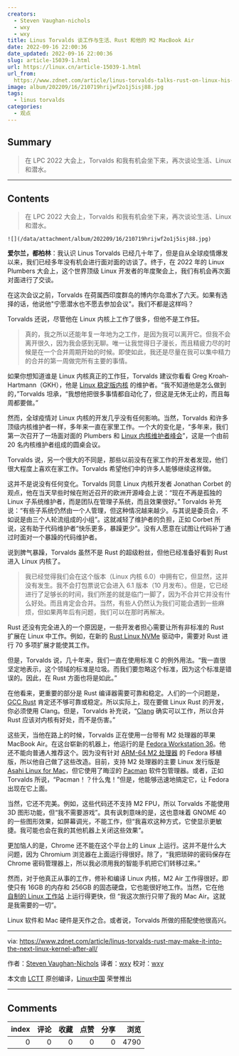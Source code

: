 ```yaml
---
creators:
  - Steven Vaughan-nichols
  - wxy
  - wxy
title: Linus Torvalds 谈工作与生活、Rust 和他的 M2 MacBook Air
date: 2022-09-16 22:00:36
date_updated: 2022-09-16 22:00:36
slug: article-15039-1.html
url: https://linux.cn/article-15039-1.html
url_from: 
  https://www.zdnet.com/article/linus-torvalds-talks-rust-on-linux-his-work-schedule-and-life-with-his-m2-macbook-air/
image: album/202209/16/210719hrijwf2o1j5isj88.jpg
tags:
  - linus torvalds
categories:
  - 观点
---
```


## Summary

> 在 LPC 2022 大会上，Torvalds 和我有机会坐下来，再次谈论生活、Linux 和潜水。

***

<!-- more -->

## Contents

> 
> 在 LPC 2022 大会上，Torvalds 和我有机会坐下来，再次谈论生活、Linux 和潜水。
> 
> 
> 

`![](/data/attachment/album/202209/16/210719hrijwf2o1j5isj88.jpg)`

**爱尔兰，都柏林**：我认识 Linus Torvalds 已经几十年了，但是自从全球疫情爆发以来，我们已经多年没有机会进行面对面的访谈了。终于，在 2022 年的 Linux Plumbers 大会上，这个世界顶级 Linux 开发者的年度聚会上，我们有机会再次面对面进行了交谈。

在这次会议之前，Torvalds 在荷属西印度群岛的博内尔岛潜水了六天。如果有选择的话，他说他"宁愿潜水也不愿去参加会议"。我们不都是这样吗？

Torvalds 还说，尽管他在 Linux 内核上工作了很多，但他不是工作狂。

> 
> 真的，我之所以还能年复一年地为之工作，是因为我可以离开它。但我不会离开很久，因为我会感到无聊。唯一让我觉得日子漫长，而且精疲力尽的时候是在一个合并周期开始的时候。即使如此，我还是尽量在我可以集中精力的合并的第一周做完所有主要的事情。
> 
> 
> 

如果你想知道谁是 Linux 内核真正的工作狂，Torvalds 建议你看看 Greg Kroah-Hartmann（GKH），他是 [Linux 稳定版内核](https://www.kernel.org/doc/html/latest/process/stable-kernel-rules.html) 的维护者。“我不知道他是怎么做到的，”Torvalds 坦承，“我想他把很多事情都自动化了，但这是无休无止的，而且每周都要做。”

然而，全球疫情对 Linux 内核的开发几乎没有任何影响。当然，Torvalds 和许多顶级内核维护者一样，多年来一直在家里工作。一个大的变化是，“多年来，我们第一次召开了一场面对面的 Plumbers 和 [Linux 内核维护者峰会](https://events.linuxfoundation.org/linux-kernel-maintainer-summit/)”，这是一个由前 20 名内核维护者组成的圆桌会议。

Torvalds 说，另一个很大的不同是，那些以前没有在家工作的开发者发现，他们很大程度上喜欢在家工作。Torvalds 希望他们中的许多人能够继续这样做。

这并不是说没有任何变化。Torvalds 同意 Linux 内核开发者 Jonathan Corbet 的观点，他在当天早些时候在附近召开的欧洲开源峰会上说：“现在不再是孤独的 Linux 子系统维护者，而是团队在管理子系统，而且效果很好。” Torvalds 补充说：“有些子系统仍然由一个人管理，但这种情况越来越少。与其说是委员会，不如说是由三个人轮流组成的小组”。这就减轻了维护者的负担，正如 Corbet 所说，这有助于代码维护者“快乐更多，暴躁更少”。没有人愿意在试图让代码补丁通过时面对一个暴躁的代码维护者。

说到脾气暴躁，Torvalds 虽然不是 Rust 的超级粉丝，但他已经准备好看到 Rust 进入 Linux 内核了。

> 
> 我已经觉得我们会在这个版本（Linux 内核 6.0）中拥有它，但显然，这并没有发生。我不会打包票说它会进入 6.1 版本（10 月发布）。但是，它已经进行了足够长的时间，我们所差的就是临门一脚了，因为不合并它并没有什么好处。而且肯定会合并。当然，有些人仍然认为我们可能会遇到一些麻烦，但如果两年后有问题，我们可以在那时再解决。
> 
> 
> 

Rust 还没有完全进入的一个原因是，一些开发者担心需要让所有非标准的 Rust 扩展在 Linux 中工作。例如，在新的 [Rust Linux NVMe](https://www.phoronix.com/news/LPC-2022-Rust-Linux) 驱动中，需要对 Rust 进行 70 多项扩展才能使其工作。

但是，Torvalds 说，几十年来，我们一直在使用标准 C 的例外用法。“我一直很坚定地表示，这个领域的标准是垃圾。而我们要忽略这个标准，因为这个标准是错误的。因此，在 Rust 方面也将是如此。”

在他看来，更重要的部分是 Rust 编译器需要可靠和稳定。人们的一个问题是，[GCC Rust](https://github.com/Rust-GCC/gccrs) 肯定还不够可靠或稳定。所以实际上，现在要做 Linux Rust 的开发，你必须使用 Clang。但是，Torvalds 补充说，“[Clang](https://docs.rs/clang/latest/clang/) 确实可以工作，所以合并 Rust 应该对内核有好处，而不是伤害。”

这些天，当他在路上的时候，Torvalds 正在使用一台带有 M2 处理器的苹果 MacBook Air。在这台崭新的机器上，他运行的是 [Fedora Workstation 36](https://getfedora.org/en/workstation/download/)。他还不能向普通人推荐这个。因为没有针对 [ARM-64 M2 处理器](https://www.apple.com/newsroom/2022/06/apple-unveils-m2-with-breakthrough-performance-and-capabilities/) 的 Fedora 移植版，所以他自己做了这些改造。目前，支持 M2 处理器的主要 Linux 发行版是 [Asahi Linux for Mac](https://asahilinux.org/)，但它使用了晦涩的 [Pacman](https://archlinux.org/pacman/) 软件包管理器。或者，正如 Torvalds 所说，“Pacman！？什么鬼！”但是，他能够迅速地搞定它，让 Fedora 出现在它上面。

当然，它还不完美。例如，这些代码还不支持 M2 FPU，所以 Torvalds 不能使用 3D 图形功能，但“我不需要游戏”。具有讽刺意味的是，这也意味着 GNOME 40 的一些图形效果，如屏幕调光，不能工作，但“我喜欢这种方式，它使显示更敏捷。我可能也会在我的其他机器上关闭这些效果”。

更加恼人的是，Chrome 还不能在这个平台上的 Linux 上运行。这并不是什么大问题，因为 Chromium 浏览器在上面运行得很好。除了，“我把琐碎的密码保存在 Chrome 密码管理器上，所以我必须用我的智能手机把它们转移过来。”

然而，对于他真正从事的工作，修补和编译 Linux 内核，M2 Air 工作得很好。即使只有 16GB 的内存和 256GB 的固态硬盘，它也能很好地工作。当然，它在他 [自制的 Linux 工作站](https://linux.cn/article-12261-1.html) 上运行得更快，但 “我这次旅行只带了我的 Mac Air。这就是我需要的一切”。

Linux 软件和 Mac 硬件是天作之合。或者说，Torvalds 所做的搭配使他很高兴。

---

via: <https://www.zdnet.com/article/linus-torvalds-rust-may-make-it-into-the-next-linux-kernel-after-all/>

作者：[Steven Vaughan-Nichols](https://www.zdnet.com/meet-the-team/steven-vaughan-nichols/) 译者：[wxy](https://github.com/wxy) 校对：[wxy](https://github.com/wxy)

本文由 [LCTT](https://github.com/LCTT/TranslateProject) 原创编译，[Linux中国](https://linux.cn/article-15036-1.html) 荣誉推出

***

## Comments


|   index |   评论 |   收藏 |   点赞 |   分享 |   浏览 |
|--------:|-------:|-------:|-------:|-------:|-------:|
|       0 |      0 |      0 |      0 |      0 |   4790 |
